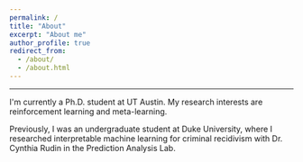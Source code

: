 ```yaml
---
permalink: /
title: "About"
excerpt: "About me"
author_profile: true
redirect_from: 
  - /about/
  - /about.html
---
```


------
I'm currently a Ph.D. student at UT Austin. My research interests are reinforcement learning and meta-learning. 

Previously, I was an undergraduate student at Duke University, where I researched interpretable machine learning for criminal recidivism with Dr. Cynthia Rudin in the Prediction Analysis Lab. 